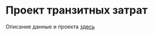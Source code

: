 
# Проект транзитных затрат

Описание данные и проекта [здесь](https://github.com/rfordatascience/tidytuesday/blob/master/data/2021/2021-01-05/readme.md)
